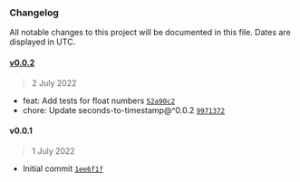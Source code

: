 ### Changelog

All notable changes to this project will be documented in this file. Dates are displayed in UTC.

#### [v0.0.2](https://github.com/johnie/seconds-to-timestamp-cli/compare/v0.0.1...v0.0.2)

> 2 July 2022

- feat: Add tests for float numbers [`52a90c2`](https://github.com/johnie/seconds-to-timestamp-cli/commit/52a90c2f5c6d34c0df3d90eaff23413dc8e3abd3)
- chore: Update seconds-to-timestamp@^0.0.2 [`9971372`](https://github.com/johnie/seconds-to-timestamp-cli/commit/997137200ea85246a1fc1fdbd6ca55e25e2dc267)

#### v0.0.1

> 1 July 2022

- Initial commit [`1ee6f1f`](https://github.com/johnie/seconds-to-timestamp-cli/commit/1ee6f1fa1313c2e450bf179bca34ba85709c3080)
